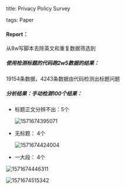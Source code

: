 title: Privacy Policy Survey

tags: Paper


#### Report：

从8w写脚本去除英文和重复数据筛选到

##### 使用检测标题的代码跑2w5数据的结果：
19154条数据，4243条数据由代码检测出标题问题

##### 分析结果：手动检测100个结果：

- 标题正文分辨不出：5个

  ![1571674395071](../../../../assets/1571674395071.png)

- 无标题： 4个

  ![1571674424004](../../../../assets/1571674424004.png)

- 一大段： 4个

![1571674446311](../../../../assets/1571674446311.png)

![1571674515342](../../../../assets/1571674515342.png)